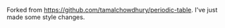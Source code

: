 Forked from https://github.com/tamalchowdhury/periodic-table. I've just made some style changes.







